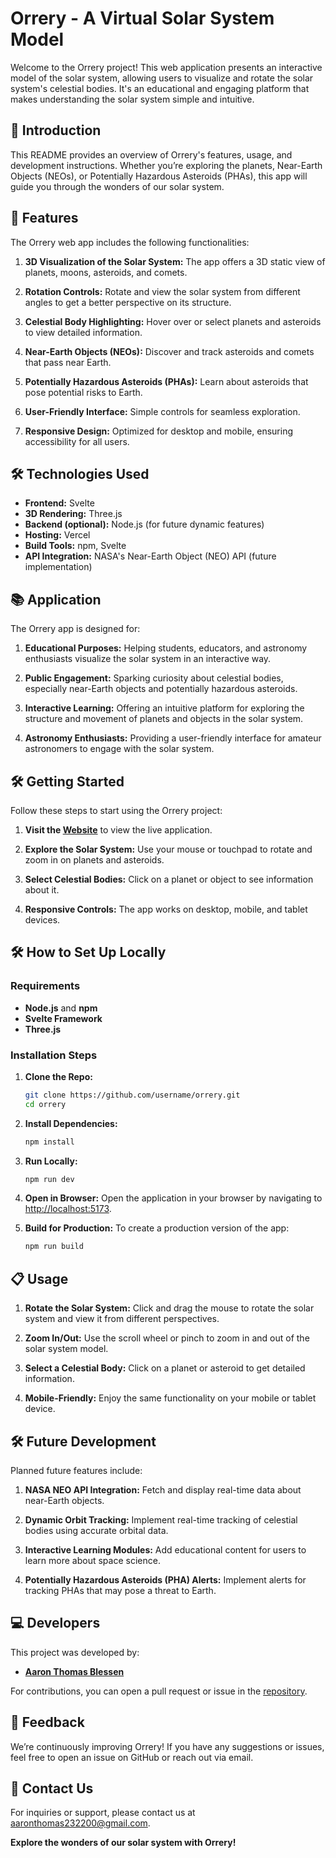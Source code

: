 # **Orrery - A Virtual Solar System Model**

Welcome to the Orrery project! This web application presents an interactive model of the solar system, allowing users to visualize and rotate the solar system's celestial bodies. It's an educational and engaging platform that makes understanding the solar system simple and intuitive.

## **🌟 Introduction**

This README provides an overview of Orrery's features, usage, and development instructions. Whether you’re exploring the planets, Near-Earth Objects (NEOs), or Potentially Hazardous Asteroids (PHAs), this app will guide you through the wonders of our solar system.

## **🚀 Features**

The Orrery web app includes the following functionalities:

1. **3D Visualization of the Solar System:** The app offers a 3D static view of planets, moons, asteroids, and comets.
   
2. **Rotation Controls:** Rotate and view the solar system from different angles to get a better perspective on its structure.
   
3. **Celestial Body Highlighting:** Hover over or select planets and asteroids to view detailed information.

4. **Near-Earth Objects (NEOs):** Discover and track asteroids and comets that pass near Earth.
   
5. **Potentially Hazardous Asteroids (PHAs):** Learn about asteroids that pose potential risks to Earth.
   
6. **User-Friendly Interface:** Simple controls for seamless exploration.

7. **Responsive Design:** Optimized for desktop and mobile, ensuring accessibility for all users.

## **🛠️ Technologies Used**

- **Frontend:** Svelte
- **3D Rendering:** Three.js
- **Backend (optional):** Node.js (for future dynamic features)
- **Hosting:** Vercel
- **Build Tools:** npm, Svelte
- **API Integration:** NASA's Near-Earth Object (NEO) API (future implementation)

## **📚 Application**

The Orrery app is designed for:

1. **Educational Purposes:** Helping students, educators, and astronomy enthusiasts visualize the solar system in an interactive way.
   
2. **Public Engagement:** Sparking curiosity about celestial bodies, especially near-Earth objects and potentially hazardous asteroids.
   
3. **Interactive Learning:** Offering an intuitive platform for exploring the structure and movement of planets and objects in the solar system.

4. **Astronomy Enthusiasts:** Providing a user-friendly interface for amateur astronomers to engage with the solar system.

## **🛠️ Getting Started**

Follow these steps to start using the Orrery project:

1. **Visit the [Website](https://orrery-webapp.example.com/)** to view the live application.
   
2. **Explore the Solar System:** Use your mouse or touchpad to rotate and zoom in on planets and asteroids.

3. **Select Celestial Bodies:** Click on a planet or object to see information about it.

4. **Responsive Controls:** The app works on desktop, mobile, and tablet devices.

## **🛠️ How to Set Up Locally**

### **Requirements**

- **Node.js** and **npm**
- **Svelte Framework**
- **Three.js**

### **Installation Steps**

1. **Clone the Repo:**
   ```bash
   git clone https://github.com/username/orrery.git
   cd orrery
   ```

2. **Install Dependencies:**
   ```bash
   npm install
   ```

3. **Run Locally:**
   ```bash
   npm run dev
   ```

4. **Open in Browser:**
   Open the application in your browser by navigating to [http://localhost:5173](http://localhost:5173).

5. **Build for Production:**
   To create a production version of the app:
   ```bash
   npm run build
   ```

## **📋 Usage**

1. **Rotate the Solar System:** Click and drag the mouse to rotate the solar system and view it from different perspectives.
   
2. **Zoom In/Out:** Use the scroll wheel or pinch to zoom in and out of the solar system model.

3. **Select a Celestial Body:** Click on a planet or asteroid to get detailed information.

4. **Mobile-Friendly:** Enjoy the same functionality on your mobile or tablet device.

## **🛠️ Future Development**

Planned future features include:

1. **NASA NEO API Integration:** Fetch and display real-time data about near-Earth objects.

2. **Dynamic Orbit Tracking:** Implement real-time tracking of celestial bodies using accurate orbital data.

3. **Interactive Learning Modules:** Add educational content for users to learn more about space science.

4. **Potentially Hazardous Asteroids (PHA) Alerts:** Implement alerts for tracking PHAs that may pose a threat to Earth.

## **💻 Developers**

This project was developed by:

- **[Aaron Thomas Blessen](https://www.linkedin.com/in/aaron-thomas-blessen-390200214/)**
  
For contributions, you can open a pull request or issue in the [repository](https://github.com/username/orrery).

## **💬 Feedback**

We’re continuously improving Orrery! If you have any suggestions or issues, feel free to open an issue on GitHub or reach out via email.

## **📧 Contact Us**

For inquiries or support, please contact us at [aaronthomas232200@gmail.com](mailto:aaronthomas232200@gmail.com).

**Explore the wonders of our solar system with Orrery!**
